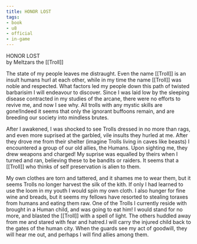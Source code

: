```yaml
---
title: HONOR LOST
tags:
- book
- u8
- official
- in-game
---
```


HONOR LOST  
by Meltzars the [[Troll]]  
  
The state of my people leaves me distraught. Even the name [[Troll]] is an insult humans hurl at each other, while in my time the name [[Troll]] was noble and respected. What factors led my people down this path of twisted barbarisim I will endeavour to discover. Since I was laid low by the sleeping disease contracted in my studies of the arcane, there were no efforts to revive me, and now I see why. All trolls with any mystic skills are gone!Indeed it seems that only the ignorant buffoons remain, and are breeding our society into mindless brutes.  
  
After I awakened, I was shocked to see Trolls dressed in no more than rags, and even more suprised at the garbled, vile insults they hurled at me. After they drove me from their shelter (imagine Trolls living in caves like beasts) I encountered a group of our old allies, the Humans. Upon sighting me, they drew weapons and charged! My suprise was equalled by theirs when I turned and ran, believing these to be bandits or raiders. It seems that a [[Troll]] who thinks of self preservation is alien to them.  
  
My own clothes are torn and tattered, and it shames me to wear them, but it seems Trolls no longer harvest the silk of the kith. If only I had learned to use the loom in my youth I would spin my own cloth. I also hunger for fine wine and breads, but it seems my fellows have resorted to stealing toraxes from humans and eating them raw. One of the Trolls I currently reside with brought in a Human child, and was going to eat him! I would stand for no more, and blasted the [[Troll]] with a spell of light. The others huddled away from me and stared with fear and hatred.I will carry the injured child back to the gates of the human city. When the guards see my act of goodwill, they will hear me out, and perhaps I will find allies among them.  